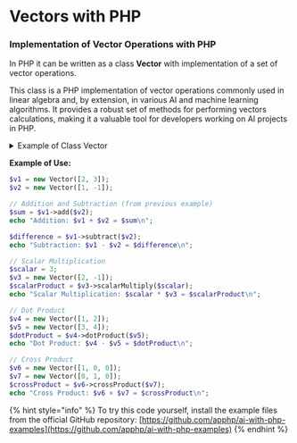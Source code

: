 # Vectors with PHP

### Implementation of Vector Operations with PHP

In PHP  it can be written as a class **Vector** with implementation of a set of vector operations.

This class is a PHP implementation of vector operations commonly used in linear algebra and, by extension, in various AI and machine learning algorithms. It provides a robust set of methods for performing vectors calculations, making it a valuable tool for developers working on AI projects in PHP.

<details>

<summary>Example of Class Vector</summary>

```php
<?php

class Vector {
    private $components;

    public function __construct(array $components) {
        $this->components = $components;
    }

    public function add(Vector $other): Vector {
        if (count($this->components) !== count($other->components)) {
            throw new Exception("Vectors must have the same dimension for addition.");
        }

        $result = array_map(function($a, $b) {
            return $a + $b;
        }, $this->components, $other->components);

        return new Vector($result);
    }

    public function subtract(Vector $other): Vector {
        if (count($this->components) !== count($other->components)) {
            throw new Exception("Vectors must have the same dimension for subtraction.");
        }

        $result = array_map(function($a, $b) {
            return $a - $b;
        }, $this->components, $other->components);

        return new Vector($result);
    }

    public function scalarMultiply($scalar): Vector {
        $result = array_map(function($a) use ($scalar) {
            return $a * $scalar;
        }, $this->components);

        return new Vector($result);
    }

    public function dotProduct(Vector $other): float {
        if (count($this->components) !== count($other->components)) {
            throw new Exception("Vectors must have the same dimension for dot product.");
        }

        return array_sum(array_map(function($a, $b) {
            return $a * $b;
        }, $this->components, $other->components));
    }

    public function crossProduct(Vector $other): Vector {
        if (count($this->components) !== 3 || count($other->components) !== 3) {
            throw new Exception("Cross product is only defined for 3D vectors.");
        }

        $result = [
            $this->components[1] * $other->components[2] - $this->components[2] * $other->components[1],
            $this->components[2] * $other->components[0] - $this->components[0] * $other->components[2],
            $this->components[0] * $other->components[1] - $this->components[1] * $other->components[0]
        ];

        return new Vector($result);
    }

    public function __toString(): string {
        return '[' . implode(', ', $this->components) . ']';
    }
}
```

</details>

**Example of Use:**

```php
$v1 = new Vector([2, 3]);
$v2 = new Vector([1, -1]);

// Addition and Subtraction (from previous example)
$sum = $v1->add($v2);
echo "Addition: $v1 + $v2 = $sum\n";

$difference = $v1->subtract($v2);
echo "Subtraction: $v1 - $v2 = $difference\n";

// Scalar Multiplication
$scalar = 3;
$v3 = new Vector([2, -1]);
$scalarProduct = $v3->scalarMultiply($scalar);
echo "Scalar Multiplication: $scalar * $v3 = $scalarProduct\n";

// Dot Product
$v4 = new Vector([1, 2]);
$v5 = new Vector([3, 4]);
$dotProduct = $v4->dotProduct($v5);
echo "Dot Product: $v4 · $v5 = $dotProduct\n";

// Cross Product
$v6 = new Vector([1, 0, 0]);
$v7 = new Vector([0, 1, 0]);
$crossProduct = $v6->crossProduct($v7);
echo "Cross Product: $v6 × $v7 = $crossProduct\n";
```

{% hint style="info" %}
To try this code yourself, install the example files from the official GitHub repository: [https://github.com/apphp/ai-with-php-examples](https://github.com/apphp/ai-with-php-examples)
{% endhint %}
